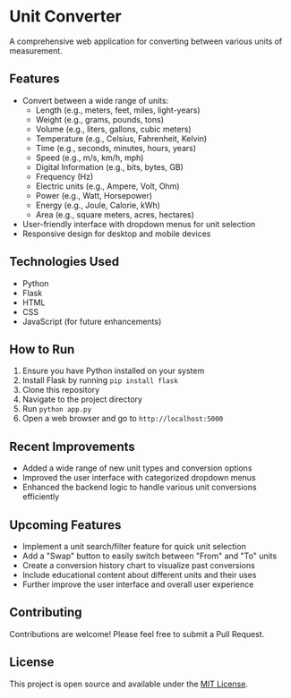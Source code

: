 # Unit Converter

A comprehensive web application for converting between various units of measurement.

## Features

- Convert between a wide range of units:
  - Length (e.g., meters, feet, miles, light-years)
  - Weight (e.g., grams, pounds, tons)
  - Volume (e.g., liters, gallons, cubic meters)
  - Temperature (e.g., Celsius, Fahrenheit, Kelvin)
  - Time (e.g., seconds, minutes, hours, years)
  - Speed (e.g., m/s, km/h, mph)
  - Digital Information (e.g., bits, bytes, GB)
  - Frequency (Hz)
  - Electric units (e.g., Ampere, Volt, Ohm)
  - Power (e.g., Watt, Horsepower)
  - Energy (e.g., Joule, Calorie, kWh)
  - Area (e.g., square meters, acres, hectares)
- User-friendly interface with dropdown menus for unit selection
- Responsive design for desktop and mobile devices

## Technologies Used

- Python
- Flask
- HTML
- CSS
- JavaScript (for future enhancements)

## How to Run

1. Ensure you have Python installed on your system
2. Install Flask by running `pip install flask`
3. Clone this repository
4. Navigate to the project directory
5. Run `python app.py`
6. Open a web browser and go to `http://localhost:5000`

## Recent Improvements

- Added a wide range of new unit types and conversion options
- Improved the user interface with categorized dropdown menus
- Enhanced the backend logic to handle various unit conversions efficiently

## Upcoming Features

- Implement a unit search/filter feature for quick unit selection
- Add a "Swap" button to easily switch between "From" and "To" units
- Create a conversion history chart to visualize past conversions
- Include educational content about different units and their uses
- Further improve the user interface and overall user experience

## Contributing

Contributions are welcome! Please feel free to submit a Pull Request.

## License

This project is open source and available under the [MIT License](LICENSE).
